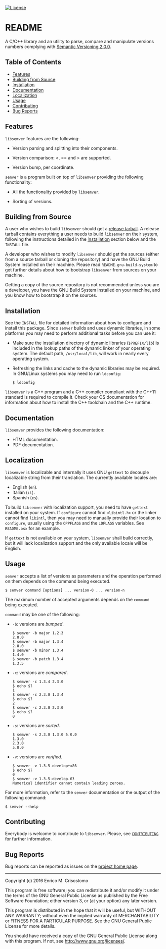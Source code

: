 [![License](https://img.shields.io/badge/license-GPL--3.0-blue.svg?style=flat)](https://github.com/emcrisostomo/semver-utils/blob/master/LICENSE)

README
======

A C/C++ library and an utility to parse, compare and manipulate versions numbers
complying with [Semantic Versioning 2.0.0][semver].

[semver]: http://semver.org/

Table of Contents
-----------------

  * [Features](#features)
  * [Building from Source](#building-from-source)
  * [Installation](#installation)
  * [Documentation](#documentation)
  * [Localization](#localization)
  * [Usage](#usage)
  * [Contributing](#contributing)
  * [Bug Reports](#bug-reports)

Features
--------

`libsemver` features are the following:

  * Version parsing and splitting into their components.

  * Version comparison: <, == and > are supported.

  * Version bump, per coordinate.

`semver` is a program built on top of `libsemver` providing the following
functionality:

  * All the functionality provided by `libsemver`.

  * Sorting of versions.

Building from Source
--------------------

A user who wishes to build `libsemver` should get a [release tarball][release].
A release tarball contains everything a user needs to build `libsemver` on their
system, following the instructions detailed in the [Installation](#installation)
section below and the `INSTALL` file.

A developer who wishes to modify `libsemver` should get the sources (either from
a source tarball or cloning the repository) and have the GNU Build System
installed on their machine.  Please read `README.gnu-build-system` to get
further details about how to bootstrap `libsemver` from sources on your machine.

Getting a copy of the source repository is not recommended unless you are a
developer, you have the GNU Build System installed on your machine, and you know
how to bootstrap it on the sources.

[release]: https://github.com/emcrisostomo/semver-utils/releases

Installation
------------

See the `INSTALL` file for detailed information about how to configure and
install this package.  Since `semver` builds and uses dynamic libraries, in some
platforms you may need to perform additional tasks before you can use it:

  * Make sure the installation directory of dynamic libraries (`$PREFIX/lib`) is
    included in the lookup paths of the dynamic linker of your operating system.
    The default path, `/usr/local/lib`, will work in nearly every operating
    system.

  * Refreshing the links and cache to the dynamic libraries may be required.  In
    GNU/Linux systems you may need to run `ldconfig`:

        $ ldconfig

`libsemver` is a C++ program and a C++ compiler compliant with the C++11 standard
is required to compile it.  Check your OS documentation for information about
how to install the C++ toolchain and the C++ runtime.

Documentation
-------------

`libsemver` provides the following documentation:

  * HTML documentation.
  * PDF documentation.


Localization
------------

`libsemver` is localizable and internally it uses GNU `gettext` to decouple
localizable string from their translation.  The currently available locales are:

  * English (`en`).
  * Italian (`it`).
  * Spanish (`es`).

To build `libsemver` with localization support, you need to have `gettext`
installed on your system.  If `configure` cannot find `<libintl.h>` or the
linker cannot find `libintl`, then you may need to manually provide their
location to `configure`, usually using the `CPPFLAGS` and the `LDFLAGS`
variables.  See `README.osx` for an example.

If `gettext` is not available on your system, `libsemver` shall build correctly,
but it will lack localization support and the only available locale will be
English.

Usage
-----

`semver` accepts a list of versions as parameters and the operation performed on
them depends on the command being executed.

    $ semver command [options] ... version-0 ... version-n

The maximum number of accepted arguments depends on the `command` being
executed.

`command` may be one of the following:

  * `-b`: versions are _bumped_.

        $ semver -b major 1.2.3
        2.0.0
        $ semver -b major 1.3.4
        2.0.0
        $ semver -b minor 1.3.4
        1.4.0
        $ semver -b patch 1.3.4
        1.3.5

  * `-c`: versions are _compared_.

        $ semver -c 1.3.4 2.3.0
        $ echo $?
        1
        $ semver -c 2.3.0 1.3.4
        $ echo $?
        2
        $ semver -c 2.3.0 2.3.0
        $ echo $?
        0

  * `-s`: versions are _sorted_.

        $ semver -s 2.3.0 1.3.0 5.0.0
        1.3.0
        2.3.0
        5.0.0

  * `-v`: versions are _verified_.

        $ semver -v 1.3.5-develop+x86
        $ echo $?
        0
        $ semver -v 1.3.5-develop.03
        Numerical identifier cannot contain leading zeroes.

For more information, refer to the `semver` documentation or the output of the
following command:

    $ semver --help

Contributing
------------

Everybody is welcome to contribute to `libsemver`.  Please, see
[`CONTRIBUTING`][contrib] for further information.

[contrib]: CONTRIBUTING.md

Bug Reports
-----------

Bug reports can be reported as issues on the [project home page][semver-utils].

[semver-utils]: https://github.com/emcrisostomo/semver-utils

-----

Copyright (c) 2016 Enrico M. Crisostomo

This program is free software; you can redistribute it and/or modify it under
the terms of the GNU General Public License as published by the Free Software
Foundation; either version 3, or (at your option) any later version.

This program is distributed in the hope that it will be useful, but WITHOUT ANY
WARRANTY; without even the implied warranty of MERCHANTABILITY or FITNESS FOR A
PARTICULAR PURPOSE.  See the GNU General Public License for more details.

You should have received a copy of the GNU General Public License along with
this program.  If not, see <http://www.gnu.org/licenses/>.
